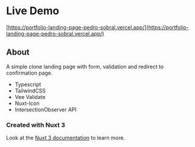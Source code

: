 # Live Demo
[https://portfolio-landing-page-pedro-sobral.vercel.app/](https://portfolio-landing-page-pedro-sobral.vercel.app/)

## About
A simple clone landing page with form, validation and redirect to confirmation page.

- Typescript
- TailwindCSS
- Vee Validate
- Nuxt-Icon
- IntersectionObserver API

### Created with Nuxt 3

Look at the [Nuxt 3 documentation](https://nuxt.com/docs/getting-started/introduction) to learn more.


